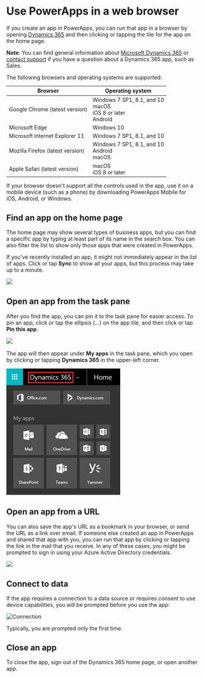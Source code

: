 <properties
    pageTitle="Use apps in a web browser | Microsoft PowerApps"
    description="Walkthrough of how to use apps in the web browser"
    services=""
    suite="powerapps"
    documentationCenter="na"
    authors="linhtranms"
    manager="anneta"
    editor=""
    tags=""/>
<tags
    ms.service="powerapps"
    ms.devlang="na"
    ms.topic="article"
    ms.tgt_pltfrm="na"
    ms.workload="na"
    ms.date="10/05/2017"
    ms.author="litran"/>

# Use PowerApps in a web browser #
If you create an app in PowerApps, you can run that app in a browser by opening [Dynamics 365](https://home.dynamics.com) and then clicking or tapping the tile for the app on the home page.

**Note**: You can find general information about [Microsoft Dynamics 365](https://docs.microsoft.com/en-us/dynamics365/) or [contact support](https://www.microsoft.com/en-us/dynamics365/contact-us) if you have a question about a Dynamics 365 app, such as Sales.

The following browsers and operating systems are supported:

| **Browser** | **Operating system** |
| --- | --- |
| Google Chrome (latest version) | Windows 7 SP1, 8.1, and 10 <br>macOS <br>iOS 8 or later<br>Android |
| Microsoft Edge| Windows 10 |
| Microsoft Internet Explorer 11| Windows 7 SP1, 8.1, and 10 |
| Mozilla Firefox (latest version) | Windows 7 SP1, 8.1, and 10 <br> Android <br>macOS |
| Apple Safari (latest version) | macOS <br> iOS 8 or later |

If your browser doesn't support all the controls used in the app, use it on a mobile device (such as a phone) by downloading PowerApps Mobile for iOS, Android, or Windows.

## Find an app on the home page ##
The home page may show several types of business apps, but you can find a specific app by typing at least part of its name in the search box. You can also filter the list to show only those apps that were created in PowerApps.

If you've recently installed an app, it might not immediately appear in the list of apps. Click or tap **Sync** to show all your apps, but this process may take up to a minute.

![](./media/run-app-browser/dynamics-365-home.png)

## Open an app from the task pane ##
After you find the app, you can pin it to the task pane for easier access. To pin an app, click or tap the ellipsis (...) on the app tile, and then click or tap **Pin this app**.

![](./media/run-app-browser/homepage-pin.png)

The app will then appear under **My apps** in the task pane, which you open by clicking or tapping **Dynamics 365** in the upper-left corner.

![](./media/run-app-browser/taskpane.png)

## Open an app from a URL ##
You can also save the app's URL as a bookmark in your browser, or send the URL as a link over email. If someone else created an app in PowerApps and shared that app with you, you can run that app by clicking or tapping the link in the mail that you receive. In any of these cases, you might be prompted to sign in using your Azure Active Directory credentials.

![](./media/run-app-browser/web-login.png)

## Connect to data ##
If the app requires a connection to a data source or requires consent to use device capabilities, you will be prompted before you use the app:  

![Connection](./media/run-app-browser/app-connection.png)

Typically, you are prompted only the first time.

## Close an app ##
To close the app, sign out of the Dynamics 365 home page, or open another app.
